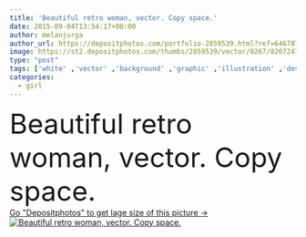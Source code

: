 ```yaml
---
title: 'Beautiful retro woman, vector. Copy space.'
date: 2015-09-04T13:54:17+00:00
author: melanjurga
author_url: https://depositphotos.com/portfolio-2859539.html?ref=64678756
image: https://st2.depositphotos.com/thumbs/2859539/vector/8267/82672474/api_thumb_450.jpg?forcejpeg=true
type: "post"
tags: ['white' ,'vector' ,'background' ,'graphic' ,'illustration' ,'design' ,'copy' ,'space' ,'beautiful' ,'decorative' ,'person' ,'art' ,'love' ,'romance' ,'travel' ,'girl' ,'female' ,'young' ,'beauty' ,'portrait' ,'cute' ,'face' ,'french' ,'silhouette' ,'style' ,'card' ,'retro' ,'vintage' ,'fashion' ,'character' ,'emotion' ,'pretty' ,'idea' ,'city' ,'lovely' ,'woman' ,'drawing' ,'france' ,'tourism' ,'lady' ,'vacation' ,'look' ,'attractive' ,'good' ,'paris' ,'always' ,'handwritten' ,'eiffel' ,'hepburn' ,'audrey' ]
categories: 
  - girl
---
```

<div aling="center">
            <font size="60"> Beautiful retro woman, vector. Copy space.</font>   
</div>
<div>
    <a href='https://st2.depositphotos.com/thumbs/2859539/vector/8267/82672474/api_thumb_450.jpg?forcejpeg=true?ref=64678756' target=_blank > Go "Depositphotos" to get lage size of this picture ->
        <img href='https://st2.depositphotos.com/thumbs/2859539/vector/8267/82672474/api_thumb_450.jpg?forcejpeg=true?ref=64678756' src='https://st2.depositphotos.com/2859539/8267/v/950/depositphotos_82672474-stock-illustration-beautiful-retro-woman-vector-copy.jpg?forcejpeg=true' alt='Beautiful retro woman, vector. Copy space.' >
    </a>
</div>

